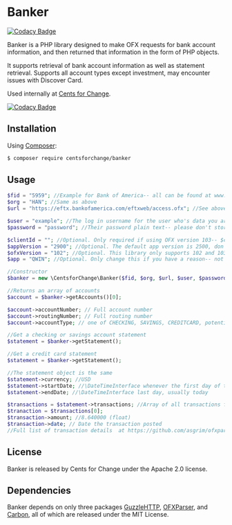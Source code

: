 # Banker

[![Codacy Badge](https://api.codacy.com/project/badge/Grade/f3825865ab02497496e9dbf52854dfa4)](https://www.codacy.com/app/erikdevelopments/banker?utm_source=github.com&utm_medium=referral&utm_content=CentsforChange/banker&utm_campaign=badger)

Banker is a PHP library designed to make OFX requests for bank account information, and then returned that information in the form of PHP objects. 

It supports retrieval of bank account information as well as statement retrieval. Supports all account types except investment, may encounter issues with Discover Card.

Used internally at [Cents for Change](https://centsforchange.net/).

[![Codacy Badge](https://api.codacy.com/project/badge/Grade/f3825865ab02497496e9dbf52854dfa4)](https://www.codacy.com/app/erikdevelopments/banker?utm_source=github.com&amp;utm_medium=referral&amp;utm_content=CentsforChange/banker&amp;utm_campaign=Badge_Grade)
## Installation
Using [Composer](https://getcomposer.org/):


```bash
$ composer require centsforchange/banker
```

## Usage
```php
$fid = "5959"; //Example for Bank of America-- all can be found at www.ofxhome.com
$org = "HAN"; //Same as above
$url = "https://eftx.bankofamerica.com/eftxweb/access.ofx"; //See above

$user = "example"; //The log in username for the user who's data you are trying to fetch
$password = "password"; //Their password plain text-- please don't store this-- this library doesn't and you shouldn't either. 

$clientId = ""; //Optional. Only required if using OFX version 103-- $clientId defaults to empty string
$appVersion = "2900"; //Optional. The default app version is 2500, don't change this unless you have a reason-- but there are reasons for doing so.
$ofxVersion = "102"; //Optional. This library only supports 102 and 103, defaults to 102
$app = "QWIN"; //Optional. Only change this if you have a reason-- not tested for anything other than QWIN

//Constructor
$banker = new \CentsforChange\Banker($fid, $org, $url, $user, $password, $clientId, $appVersion, $ofxVersion, $app);

//Returns an array of accounts
$account = $banker->getAccounts()[0];

$account->accountNumber; // Full account number
$account->routingNumber; // Full routing number
$account->accountType; // one of CHECKING, SAVINGS, CREDITCARD, potentially INVESTMENT (not supported for further requests)

//Get a checking or savings account statement
$statement = $banker->getStatement();

//Get a credit card statement
$statement = $banker->getStatement();

//The statement object is the same
$statement->currency; //USD
$statement->startDate; //\DateTimeInterface whenever the first day of this statement is
$statement->endDate; //\DateTimeInterface last day, usually today

$transactions = $statement->transactions; //Array of all transactions from this period.
$tranaction = $transactions[0];
$transaction->amount; //8.640000 (float)
$transaction->date; // Date the transaction posted
//Full list of transaction details  at https://github.com/asgrim/ofxparser/blob/master/lib/OfxParser/Entities/Transaction.php
```
## License
Banker is released by Cents for Change under the Apache 2.0 license.

## Dependencies
Banker depends on only three packages [GuzzleHTTP]("http://docs.guzzlephp.org/en/latest/"), [OFXParser]("https://github.com/asgrim/ofxparser"), and [Carbon]("http://carbon.nesbot.com/"), all of which are released under the MIT License.

